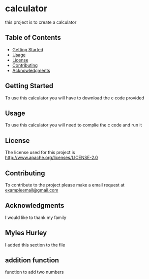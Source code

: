 # calculator

this project is to create a calculator



## Table of Contents

- [Getting Started](#getting-started)
- [Usage](#usage)
- [License](#license)
- [Contributing](#contributing)
- [Acknowledgments](#acknowledgments)

## Getting Started

To use this calculator you will have to download the c code provided

## Usage

To use this calculator you will need to complie the c code and run it

## License

The license used for this project is http://www.apache.org/licenses/LICENSE-2.0

## Contributing

To contribute to the project please make a email request at exampleemail@gmail.com

## Acknowledgments

I would like to thank my family

## Myles Hurley
I added this section to the file

## addition function
function to add two numbers
